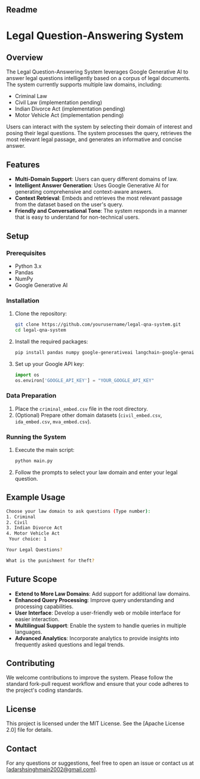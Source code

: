 ## Readme

# Legal Question-Answering System

## Overview

The Legal Question-Answering System leverages Google Generative AI to answer legal questions intelligently based on a corpus of legal documents. The system currently supports multiple law domains, including:

- Criminal Law
- Civil Law (implementation pending)
- Indian Divorce Act (implementation pending)
- Motor Vehicle Act (implementation pending)

Users can interact with the system by selecting their domain of interest and posing their legal questions. The system processes the query, retrieves the most relevant legal passage, and generates an informative and concise answer.

## Features

- **Multi-Domain Support**: Users can query different domains of law.
- **Intelligent Answer Generation**: Uses Google Generative AI for generating comprehensive and context-aware answers.
- **Context Retrieval**: Embeds and retrieves the most relevant passage from the dataset based on the user's query.
- **Friendly and Conversational Tone**: The system responds in a manner that is easy to understand for non-technical users.

## Setup

### Prerequisites

- Python 3.x
- Pandas
- NumPy
- Google Generative AI

### Installation

1. Clone the repository:

   ```bash
   git clone https://github.com/yourusername/legal-qna-system.git
   cd legal-qna-system
   ```

2. Install the required packages:

   ```bash
   pip install pandas numpy google-generativeai langchain-google-genai
   ```

3. Set up your Google API key:

   ```python
   import os
   os.environ['GOOGLE_API_KEY'] = "YOUR_GOOGLE_API_KEY"
   ```

### Data Preparation

1. Place the `criminal_embed.csv` file in the root directory.
2. (Optional) Prepare other domain datasets (`civil_embed.csv`, `ida_embed.csv`, `mva_embed.csv`).

### Running the System

1. Execute the main script:

   ```bash
   python main.py
   ```

2. Follow the prompts to select your law domain and enter your legal question.

## Example Usage

```bash
Choose your law domain to ask questions (Type number):
1. Criminal
2. Civil
3. Indian Divorce Act
4. Motor Vehicle Act
 Your choice: 1

Your Legal Questions?

What is the punishment for theft?
```

## Future Scope

- **Extend to More Law Domains**: Add support for additional law domains.
- **Enhanced Query Processing**: Improve query understanding and processing capabilities.
- **User Interface**: Develop a user-friendly web or mobile interface for easier interaction.
- **Multilingual Support**: Enable the system to handle queries in multiple languages.
- **Advanced Analytics**: Incorporate analytics to provide insights into frequently asked questions and legal trends.

## Contributing

We welcome contributions to improve the system. Please follow the standard fork-pull request workflow and ensure that your code adheres to the project's coding standards.

## License

This project is licensed under the MIT License. See the [Apache License 2.0] file for details.

## Contact

For any questions or suggestions, feel free to open an issue or contact us at [adarshsinghmain2002@gmail.com].

